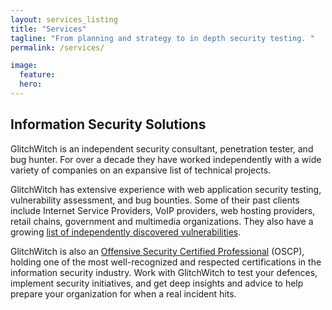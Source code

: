```yaml
---
layout: services_listing
title: "Services"
tagline: "From planning and strategy to in depth security testing. "
permalink: /services/

image:
  feature:
  hero:
---
```


## Information Security Solutions

GlitchWitch is an independent security consultant, penetration tester, and bug hunter. For over a decade they have worked independently with a wide variety of companies on an expansive list of technical projects.


GlitchWitch has extensive experience with web application security testing, vulnerability assessment, and bug bounties.
Some of their past clients include Internet Service Providers, VoIP providers, web hosting providers, retail chains, government and multimedia organizations. They also have a growing [list of independently discovered vulnerabilities](/reports/).

GlitchWitch is also an [Offensive Security Certified Professional](https://www.offensive-security.com/) (OSCP), holding one of the most well-recognized and respected certifications in the information security industry. Work with GlitchWitch to test your defences, implement security initiatives, and get deep insights and advice to help prepare your organization for when a real incident hits.
